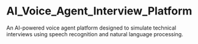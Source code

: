 # AI_Voice_Agent_Interview_Platform
An AI-powered voice agent platform designed to simulate technical interviews using speech recognition and natural language processing.
